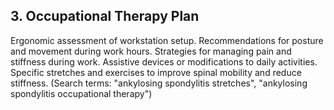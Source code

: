 ## 3. Occupational Therapy Plan
Ergonomic assessment of workstation setup.
Recommendations for posture and movement during work hours.
Strategies for managing pain and stiffness during work.
Assistive devices or modifications to daily activities.
Specific stretches and exercises to improve spinal mobility and reduce stiffness. (Search terms: "ankylosing spondylitis stretches", "ankylosing spondylitis occupational therapy")
